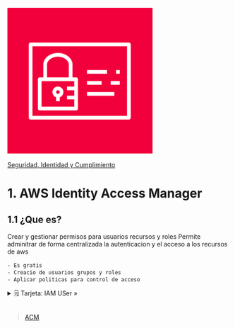 ![Amazon IAM](../../00_assets/Seguridad,%20identidad%20y%20cumplimiento/IAM-logo.png)

[Seguridad, Identidad y Cumplimiento](../../05-Seguridad_Identidad_y_Cumplimiento/)

# 1. AWS Identity Access Manager

## 1.1 ¿Que es?

Crear y gestionar permisos para usuarios recursos y roles
Permite adminitrar de forma centralizada la autenticacion y el acceso a los recursos de aws

    - Es gratis
    - Creacio de usuarios grupos y roles
    - Aplicar politicas para control de acceso

<details>
<summary>🗒 Tarjeta: IAM USer »</summary>

| Para acceder a la CLI |
| ---- |
| Acess Key ID |
| Secret access Key |

</details>


<br/>

> [ACM](../Proteccion%20de%20datos/acm.md)

<br/>